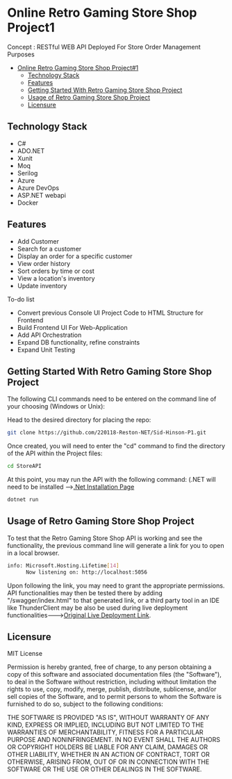 # Online Retro Gaming Store Shop Project1
Concept : RESTful WEB API Deployed For Store Order Management Purposes

- [Online Retro Gaming Store Shop Project#1](#online-retro-gaming-store-shop-project1)
  * [Technology Stack](#technology-stack)
  * [Features](#features)
  * [Getting Started With Retro Gaming Store Shop Project](#getting-started-with-retro-gaming-store-shop-project)
  * [Usage of Retro Gaming Store Shop Project](#usage-of-retro-gaming-store-shop-project)
  * [Licensure](#licensure)




## Technology Stack
* C#
* ADO.NET
* Xunit
* Moq
* Serilog
* Azure
* Azure DevOps
* ASP.NET webapi
* Docker


## Features
* Add Customer
* Search for a customer
* Display an order for a specific customer
* View order history
* Sort orders by time or cost
* View a location's inventory
* Update inventory

To-do list
* Convert previous Console UI Project Code to HTML Structure for Frontend
* Build Frontend UI For Web-Application
* Add API Orchestration
* Expand DB functionality, refine constraints
* Expand Unit Testing


## Getting Started With Retro Gaming Store Shop Project
The following CLI commands need to be entered on the command line of your choosing (Windows or Unix):

Head to the  desired directory for placing the repo:
```bash
git clone https://github.com/220118-Reston-NET/Sid-Hinson-P1.git 
```
Once created, you will need to enter the "cd" command to find the directory of the API within the Project files:
```bash
cd StoreAPI
```
At this point, you may run the API with the following command: (.NET will need to be installed -->[.Net Installation Page](https://dotnet.microsoft.com/en-us/download/dotnet-framework)
```bash
dotnet run
```

## Usage of Retro Gaming Store Shop Project
To test that the Retro Gaming Store Shop API is working and see the functionality, the previous command line will generate a link for you to open in a local browser. 
```bash
info: Microsoft.Hosting.Lifetime[14]
      Now listening on: http://localhost:5056
```
Upon following the link, you may need to grant the appropriate permissions. API functionalities may then be tested there by adding "/swagger/index.html" to that generated link, or a third party tool in an IDE like ThunderClient may be also be used during live deployment functionalities--->[Original Live Deployment Link](https://retrostore.azurewebsites.net/store-api/). 

## Licensure
MIT License

Permission is hereby granted, free of charge, to any person obtaining a copy
of this software and associated documentation files (the "Software"), to deal
in the Software without restriction, including without limitation the rights
to use, copy, modify, merge, publish, distribute, sublicense, and/or sell
copies of the Software, and to permit persons to whom the Software is
furnished to do so, subject to the following conditions:


THE SOFTWARE IS PROVIDED "AS IS", WITHOUT WARRANTY OF ANY KIND, EXPRESS OR
IMPLIED, INCLUDING BUT NOT LIMITED TO THE WARRANTIES OF MERCHANTABILITY,
FITNESS FOR A PARTICULAR PURPOSE AND NONINFRINGEMENT. IN NO EVENT SHALL THE
AUTHORS OR COPYRIGHT HOLDERS BE LIABLE FOR ANY CLAIM, DAMAGES OR OTHER
LIABILITY, WHETHER IN AN ACTION OF CONTRACT, TORT OR OTHERWISE, ARISING FROM,
OUT OF OR IN CONNECTION WITH THE SOFTWARE OR THE USE OR OTHER DEALINGS IN THE
SOFTWARE.